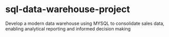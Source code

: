 # sql-data-warehouse-project
Develop a modern data warehouse using MYSQL to consolidate sales data, enabling analytical reporting and informed decision making
